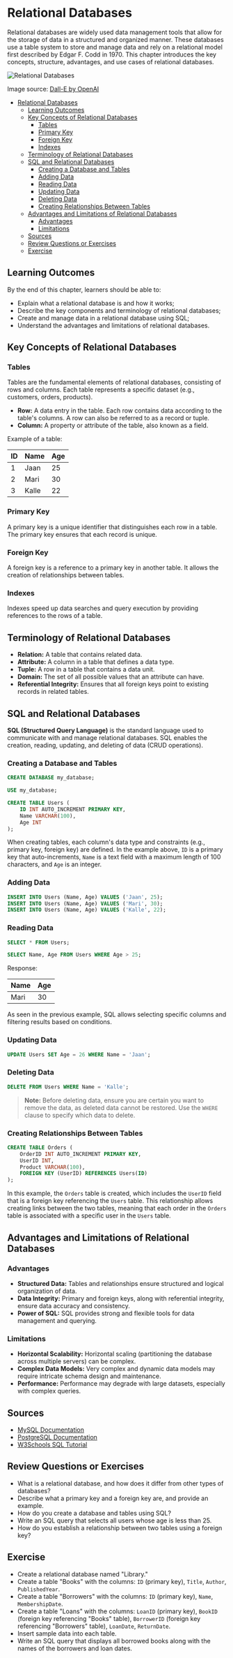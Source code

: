 # Relational Databases

Relational databases are widely used data management tools that allow for the storage of data in a structured and organized manner. These databases use a table system to store and manage data and rely on a relational model first described by Edgar F. Codd in 1970. This chapter introduces the key concepts, structure, advantages, and use cases of relational databases.

![Relational Databases](Relational-Database.webp)

Image source: [Dall-E by OpenAI](https://openai.com/)

- [Relational Databases](#relational-databases)
  - [Learning Outcomes](#learning-outcomes)
  - [Key Concepts of Relational Databases](#key-concepts-of-relational-databases)
    - [Tables](#tables)
    - [Primary Key](#primary-key)
    - [Foreign Key](#foreign-key)
    - [Indexes](#indexes)
  - [Terminology of Relational Databases](#terminology-of-relational-databases)
  - [SQL and Relational Databases](#sql-and-relational-databases)
    - [Creating a Database and Tables](#creating-a-database-and-tables)
    - [Adding Data](#adding-data)
    - [Reading Data](#reading-data)
    - [Updating Data](#updating-data)
    - [Deleting Data](#deleting-data)
    - [Creating Relationships Between Tables](#creating-relationships-between-tables)
  - [Advantages and Limitations of Relational Databases](#advantages-and-limitations-of-relational-databases)
    - [Advantages](#advantages)
    - [Limitations](#limitations)
  - [Sources](#sources)
  - [Review Questions or Exercises](#review-questions-or-exercises)
  - [Exercise](#exercise)

## Learning Outcomes

By the end of this chapter, learners should be able to:

- Explain what a relational database is and how it works;
- Describe the key components and terminology of relational databases;
- Create and manage data in a relational database using SQL;
- Understand the advantages and limitations of relational databases.

## Key Concepts of Relational Databases

### Tables

Tables are the fundamental elements of relational databases, consisting of rows and columns. Each table represents a specific dataset (e.g., customers, orders, products).

- **Row:** A data entry in the table. Each row contains data according to the table's columns. A row can also be referred to as a record or tuple.
- **Column:** A property or attribute of the table, also known as a field.

Example of a table:

| ID  | Name  | Age |
| --- | ----- | --- |
| 1   | Jaan  | 25  |
| 2   | Mari  | 30  |
| 3   | Kalle | 22  |

### Primary Key

A primary key is a unique identifier that distinguishes each row in a table. The primary key ensures that each record is unique.

### Foreign Key

A foreign key is a reference to a primary key in another table. It allows the creation of relationships between tables.

### Indexes

Indexes speed up data searches and query execution by providing references to the rows of a table.

## Terminology of Relational Databases

- **Relation:** A table that contains related data.
- **Attribute:** A column in a table that defines a data type.
- **Tuple:** A row in a table that contains a data unit.
- **Domain:** The set of all possible values that an attribute can have.
- **Referential Integrity:** Ensures that all foreign keys point to existing records in related tables.

## SQL and Relational Databases

**SQL (Structured Query Language)** is the standard language used to communicate with and manage relational databases. SQL enables the creation, reading, updating, and deleting of data (CRUD operations).

### Creating a Database and Tables

```sql
CREATE DATABASE my_database;

USE my_database;

CREATE TABLE Users (
    ID INT AUTO_INCREMENT PRIMARY KEY,
    Name VARCHAR(100),
    Age INT
);
```

When creating tables, each column's data type and constraints (e.g., primary key, foreign key) are defined. In the example above, `ID` is a primary key that auto-increments, `Name` is a text field with a maximum length of 100 characters, and `Age` is an integer.

### Adding Data

```sql
INSERT INTO Users (Name, Age) VALUES ('Jaan', 25);
INSERT INTO Users (Name, Age) VALUES ('Mari', 30);
INSERT INTO Users (Name, Age) VALUES ('Kalle', 22);
```

### Reading Data

```sql
SELECT * FROM Users;

SELECT Name, Age FROM Users WHERE Age > 25;
```

Response:

| Name | Age |
| ---- | --- |
| Mari | 30  |

As seen in the previous example, SQL allows selecting specific columns and filtering results based on conditions.

### Updating Data

```sql
UPDATE Users SET Age = 26 WHERE Name = 'Jaan';
```

### Deleting Data

```sql
DELETE FROM Users WHERE Name = 'Kalle';
```

> **Note:** Before deleting data, ensure you are certain you want to remove the data, as deleted data cannot be restored. Use the `WHERE` clause to specify which data to delete.

### Creating Relationships Between Tables

```sql
CREATE TABLE Orders (
    OrderID INT AUTO_INCREMENT PRIMARY KEY,
    UserID INT,
    Product VARCHAR(100),
    FOREIGN KEY (UserID) REFERENCES Users(ID)
);
```

In this example, the `Orders` table is created, which includes the `UserID` field that is a foreign key referencing the `Users` table. This relationship allows creating links between the two tables, meaning that each order in the `Orders` table is associated with a specific user in the `Users` table.

## Advantages and Limitations of Relational Databases

### Advantages

- **Structured Data:** Tables and relationships ensure structured and logical organization of data.
- **Data Integrity:** Primary and foreign keys, along with referential integrity, ensure data accuracy and consistency.
- **Power of SQL:** SQL provides strong and flexible tools for data management and querying.

### Limitations

- **Horizontal Scalability:** Horizontal scaling (partitioning the database across multiple servers) can be complex.
- **Complex Data Models:** Very complex and dynamic data models may require intricate schema design and maintenance.
- **Performance:** Performance may degrade with large datasets, especially with complex queries.

## Sources

- [MySQL Documentation](https://dev.mysql.com/doc/)
- [PostgreSQL Documentation](https://www.postgresql.org/docs/)
- [W3Schools SQL Tutorial](https://www.w3schools.com/sql/)

## Review Questions or Exercises

- What is a relational database, and how does it differ from other types of databases?
- Describe what a primary key and a foreign key are, and provide an example.
- How do you create a database and tables using SQL?
- Write an SQL query that selects all users whose age is less than 25.
- How do you establish a relationship between two tables using a foreign key?

## Exercise

- Create a relational database named "Library."
- Create a table "Books" with the columns: `ID` (primary key), `Title`, `Author`, `PublishedYear`.
- Create a table "Borrowers" with the columns: `ID` (primary key), `Name`, `MembershipDate`.
- Create a table "Loans" with the columns: `LoanID` (primary key), `BookID` (foreign key referencing "Books" table), `BorrowerID` (foreign key referencing "Borrowers" table), `LoanDate`, `ReturnDate`.
- Insert sample data into each table.
- Write an SQL query that displays all borrowed books along with the names of the borrowers and loan dates.
